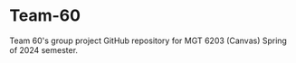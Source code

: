# Team-60
 Team 60's group project GitHub repository for MGT 6203 (Canvas) Spring of 2024 semester.
